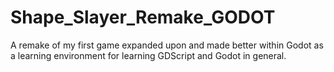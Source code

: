 # Shape_Slayer_Remake_GODOT
A remake of my first game expanded upon and made better within Godot as a learning environment for learning GDScript and Godot in general.
